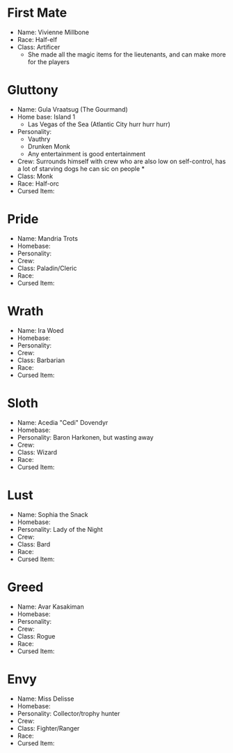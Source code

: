 # First Mate

* Name: Vivienne Millbone
* Race: Half-elf
* Class: Artificer
  * She made all the magic items for the lieutenants, and can make more for the players

# Gluttony

* Name: Gula Vraatsug (The Gourmand)
* Home base: Island 1
  * Las Vegas of the Sea (Atlantic City hurr hurr hurr)
* Personality: 
  * Vauthry
  * Drunken Monk
  * Any entertainment is good entertainment
* Crew: Surrounds himself with crew who are also low on self-control, has a lot of starving dogs he can sic on people
  * 
* Class: Monk
* Race: Half-orc
* Cursed Item: 

# Pride

* Name: Mandria Trots
* Homebase: 
* Personality: 
* Crew: 
* Class: Paladin/Cleric
* Race: 
* Cursed Item: 

# Wrath

* Name: Ira Woed
* Homebase: 
* Personality: 
* Crew: 
* Class: Barbarian
* Race: 
* Cursed Item: 

# Sloth

* Name: Acedia "Cedi" Dovendyr
* Homebase: 
* Personality: Baron Harkonen, but wasting away
* Crew: 
* Class: Wizard
* Race:
* Cursed Item: 

# Lust

* Name: Sophia the Snack
* Homebase: 
* Personality: Lady of the Night
* Crew: 
* Class: Bard
* Race:
* Cursed Item: 

# Greed

* Name: Avar Kasakiman
* Homebase: 
* Personality: 
* Crew: 
* Class: Rogue
* Race:
* Cursed Item: 

# Envy

* Name: Miss Delisse
* Homebase: 
* Personality: Collector/trophy hunter 
* Crew: 
* Class: Fighter/Ranger
* Race:
* Cursed Item: 

